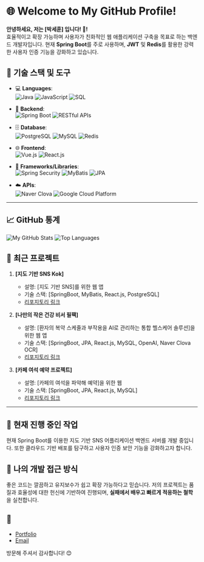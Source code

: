 # 🌐 Welcome to My GitHub Profile!

**안녕하세요, 저는 [박세훈] 입니다! 👋!**  
효율적이고 확장 가능하며 사용자가 친화적인 웹 애플리케이션 구축을 목표로 하는 백엔드 개발자입니다. 현재 **Spring Boot**를 주로 사용하며, **JWT** 및 **Redis**를 활용한 강력한 사용자 인증 기능을 강화하고 있습니다.

## 🔧 기술 스택 및 도구

- 💻 **Languages**:  
  ![Java](https://img.shields.io/badge/Java-ED8B00?style=for-the-badge&logo=java&logoColor=white)  ![JavaScript](https://img.shields.io/badge/JavaScript-323330?style=for-the-badge&logo=javascript&logoColor=F7DF1E)  ![SQL](https://img.shields.io/badge/SQL-4479A1?style=for-the-badge&logo=MySQL&logoColor=white)

- 🔧 **Backend**:  
  ![Spring Boot](https://img.shields.io/badge/Spring_Boot-6DB33F?style=for-the-badge&logo=spring-boot&logoColor=white) ![RESTful APIs](https://img.shields.io/badge/REST_API-FF6F00?style=for-the-badge)

- 🗄️ **Database**:  
  ![PostgreSQL](https://img.shields.io/badge/PostgreSQL-336791?style=for-the-badge&logo=postgresql&logoColor=white)   ![MySQL](https://img.shields.io/badge/MySQL-4479A1?style=for-the-badge&logo=mysql&logoColor=white)  ![Redis](https://img.shields.io/badge/Redis-DC382D?style=for-the-badge&logo=redis&logoColor=white)

- 🌐 **Frontend**:  
  ![Vue.js](https://img.shields.io/badge/Vue.js-4FC08D?style=for-the-badge&logo=vue.js&logoColor=white)  ![React.js](https://img.shields.io/badge/React-20232A?style=for-the-badge&logo=react&logoColor=61DAFB)

- 🧩 **Frameworks/Libraries**:  
  ![Spring Security](https://img.shields.io/badge/Spring_Security-6DB33F?style=for-the-badge&logo=spring&logoColor=white)  ![MyBatis](https://img.shields.io/badge/MyBatis-BF0A30?style=for-the-badge)  ![JPA](https://img.shields.io/badge/JPA-6DB33F?style=for-the-badge)

- ☁️ **APIs**:  
  ![Naver Clova](https://img.shields.io/badge/Naver_Clova-03C75A?style=for-the-badge&logo=naver&logoColor=white)  ![Google Cloud Platform](https://img.shields.io/badge/GCP-4285F4?style=for-the-badge&logo=google-cloud&logoColor=white)

---

## 📈 GitHub 통계

![My GitHub Stats](https://github-readme-stats.vercel.app/api?username=PsHooN7979&show_icons=true&theme=radical) ![Top Languages](https://github-readme-stats.vercel.app/api/top-langs/?username=PsHooN7979&layout=compact&theme=radical)

## 📝 최근 프로젝트

1. **[지도 기반 SNS Kok]**  
   - 설명: [지도 기반 SNS]를 위한 웹 앱
   - 기술 스택: [SpringBoot, MyBatis, React.js, PostgreSQL]
   - [리포지토리 링크](https://github.com/PsHooN7979/Kok.git)

2. **[나만의 작은 건강 비서 필팩]**  
   - 설명: [환자의 복약 스케줄과 부작용을 AI로 관리하는 통합 헬스케어 솔루션]을 위한 웹 앱
   - 기술 스택: [SpringBoot, JPA, React.js, MySQL, OpenAI, Naver Clova OCR]
   - [리포지토리 링크](https://github.com/PsHooN7979/Piill-Pack.git)

3. **[카페 여석 예약 프로젝트]**  
   - 설명: [카페의 여석을 파악해 예약]을 위한 웹
   - 기술 스택: [SpringBoot, JPA, React.js, MySQL]
   - [리포지토리 링크](https://github.com/PsHooN7979/Personal_Project.git)

---

## 🚀 현재 진행 중인 작업

현재 Spring Boot를 이용한 지도 기반 SNS 어플리케이션 백엔드 서버를 개발 중입니다. 또한 클라우드 기반 배포를 탐구하고 사용자 인증 보안 기능을 강화하고자 합니다.

## 🧠 나의 개발 접근 방식

좋은 코드는 깔끔하고 유지보수가 쉽고 확장 가능하다고 믿습니다. 저의 프로젝트는 품질과 효율성에 대한 헌신에 기반하여 진행되며, **실패에서 배우고 빠르게 적응하는 철학**을 실천합니다.

## 🎯

- [Portfolio](https://outrageous-bearskin-6f8.notion.site/adad84c903d94cbab0241dd34dc110b0?pvs=4)  
- [Email](tp519666@gmail.com)

방문해 주셔서 감사합니다! 😊
